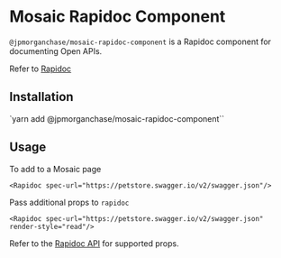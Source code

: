 # Mosaic Rapidoc Component

`@jpmorganchase/mosaic-rapidoc-component` is a Rapidoc component for documenting Open APIs.

Refer to [Rapidoc](https://rapidocweb.com/)

## Installation

`yarn add @jpmorganchase/mosaic-rapidoc-component``

## Usage

To add to a Mosaic page

```
<Rapidoc spec-url="https://petstore.swagger.io/v2/swagger.json"/>
```

Pass additional props to `rapidoc`

```
<Rapidoc spec-url="https://petstore.swagger.io/v2/swagger.json" render-style="read"/>
```

Refer to the [Rapidoc API](https://rapidocweb.com/api.html#att) for supported props.

